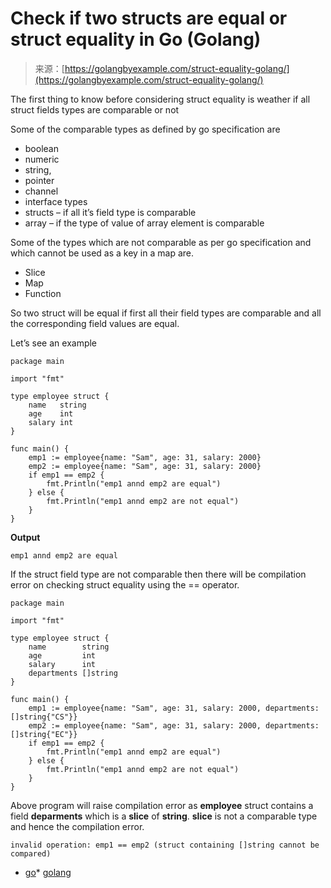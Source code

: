 <!--yml
category: 未分类
date: 2024-10-13 06:19:39
-->

# Check if two structs are equal or struct equality in Go (Golang)

> 来源：[https://golangbyexample.com/struct-equality-golang/](https://golangbyexample.com/struct-equality-golang/)

The first thing to know before considering struct equality is weather if all struct fields types are comparable or not

Some of the comparable types as defined by go specification are

*   boolean
*   numeric
*   string,
*   pointer
*   channel
*   interface types
*   structs – if all it’s field type is comparable
*   array – if the type of value of array element is comparable

Some of the types which are not comparable as per go specification and which cannot be used as a key in a map are.

*   Slice
*   Map
*   Function

So two struct will be equal if first all their field types are comparable and all the corresponding field values are equal.

Let’s see an example

```
package main

import "fmt"

type employee struct {
    name   string
    age    int
    salary int
}

func main() {
    emp1 := employee{name: "Sam", age: 31, salary: 2000}
    emp2 := employee{name: "Sam", age: 31, salary: 2000}
    if emp1 == emp2 {
        fmt.Println("emp1 annd emp2 are equal")
    } else {
        fmt.Println("emp1 annd emp2 are not equal")
    }
}
```

**Output**

```
emp1 annd emp2 are equal
```

If the struct field type are not comparable then there will be compilation error on checking struct equality using the == operator.

```
package main

import "fmt"

type employee struct {
    name        string
    age         int
    salary      int
    departments []string
}

func main() {
    emp1 := employee{name: "Sam", age: 31, salary: 2000, departments: []string{"CS"}}
    emp2 := employee{name: "Sam", age: 31, salary: 2000, departments: []string{"EC"}}
    if emp1 == emp2 {
        fmt.Println("emp1 annd emp2 are equal")
    } else {
        fmt.Println("emp1 annd emp2 are not equal")
    }
}
```

Above program will raise compilation error as **employee** struct contains a field **deparments** which is a **slice** of **string**. **slice** is not a comparable type and hence the compilation error.

```
invalid operation: emp1 == emp2 (struct containing []string cannot be compared)
```

*   [go](https://golangbyexample.com/tag/go/)*   [golang](https://golangbyexample.com/tag/golang/)